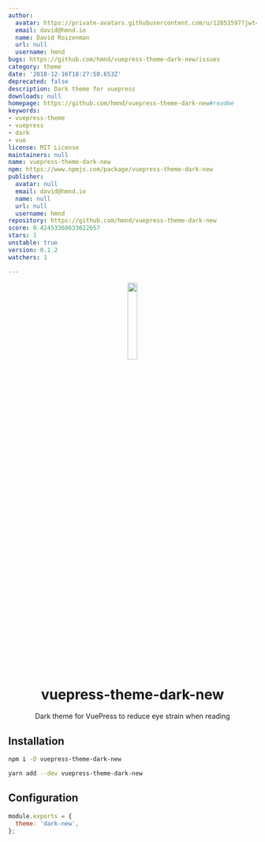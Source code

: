 ```yaml
---
author:
  avatar: https://private-avatars.githubusercontent.com/u/12853597?jwt=eyJhbGciOiJIUzI1NiIsInR5cCI6IkpXVCJ9.eyJpc3MiOiJnaXRodWIuY29tIiwiYXVkIjoicmF3LmdpdGh1YnVzZXJjb250ZW50LmNvbSIsImtleSI6ImtleTEiLCJleHAiOjE3MzQ2NzE5NDAsIm5iZiI6MTczNDY3MDc0MCwicGF0aCI6Ii91LzEyODUzNTk3In0.qD6PE0cHVEWXp0xYhS90j9FBlMxV9qYKP_-Ibf365oQ&v=4
  email: david@hmnd.io
  name: David Roizenman
  url: null
  username: hmnd
bugs: https://github.com/hmnd/vuepress-theme-dark-new/issues
category: theme
date: '2018-12-16T18:27:50.653Z'
deprecated: false
description: Dark theme for vuepress
downloads: null
homepage: https://github.com/hmnd/vuepress-theme-dark-new#readme
keywords:
- vuepress-theme
- vuepress
- dark
- vue
license: MIT License
maintainers: null
name: vuepress-theme-dark-new
npm: https://www.npmjs.com/package/vuepress-theme-dark-new
publisher:
  avatar: null
  email: david@hmnd.io
  name: null
  url: null
  username: hmnd
repository: https://github.com/hmnd/vuepress-theme-dark-new
score: 0.42453368633622657
stars: 1
unstable: true
version: 0.1.2
watchers: 1

---
```


<p align="center"><img src="vuepress.png" width="20%"></p>
<h1 align="center">vuepress-theme-dark-new</h1>
<p align="center">Dark theme for VuePress to reduce eye strain when reading</p>

## Installation
``` bash
npm i -D vuepress-theme-dark-new

yarn add --dev vuepress-theme-dark-new
```

## Configuration
``` js
module.exports = {
  theme: 'dark-new',
};
```
